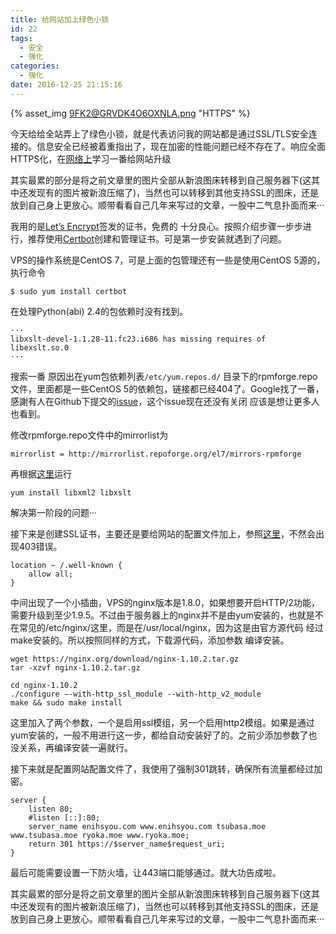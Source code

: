 ```yaml
---
title: 给网站加上绿色小锁
id: 22
tags:
  - 安全
  - 强化
categories:
  - 强化
date: 2016-12-25 21:15:16
---
```

{% asset_img 9FK2@GRVDK4O6OXNLA.png "HTTPS" %}

今天给给全站弄上了绿色小锁，就是代表访问我的网站都是通过SSL/TLS安全连接的。信息安全已经被着重指出了，现在加密的性能问题已经不存在了。响应全面HTTPS化，在[网络上](https://www.digitalocean.com/community/tutorials/how-to-secure-nginx-with-let-s-encrypt-on-ubuntu-16-04)学习一番给网站升级

其实最累的部分是将之前文章里的图片全部从新浪图床转移到自己服务器下(这其中还发现有的图片被新浪压缩了)，当然也可以转移到其他支持SSL的图床，还是放到自己身上更放心。顺带看看自己几年来写过的文章，一股中二气息扑面而来···
<!--more-->

我用的是[Let’s Encrypt](https://letsencrypt.org/)签发的证书，免费的 十分良心。按照介绍步骤一步步进行，推荐使用[Certbot](https://certbot.eff.org/ "Certbot")创建和管理证书。可是第一步安装就遇到了问题。

VPS的操作系统是CentOS 7，可是上面的包管理还有一些是使用CentOS 5源的，执行命令

```
$ sudo yum install certbot
```

在处理Python(abi) 2.4的包依赖时没有找到。

```
···
libxslt-devel-1.1.28-11.fc23.i686 has missing requires of libexslt.so.0
···
```

搜索一番 原因出在yum包依赖列表`/etc/yum.repos.d/` 目录下的rpmforge.repo文件，里面都是一些CentOS 5的依赖包，链接都已经404了。Google找了一番，感謝有人在Github下提交的[issue](https://github.com/repoforge/rpms/issues/378)，这个issue现在还没有关闭 应该是想让更多人也看到。

修改rpmforge.repo文件中的mirrorlist为

```
mirrorlist = http://mirrorlist.repoforge.org/el7/mirrors-rpmforge
```

再根据[这里](http://sharadchhetri.com/2014/05/24/how-to-install-libxml2-and-libxslt-packages-on-centos-6-5/)运行

```
yum install libxml2 libxslt
```

解决第一阶段的问题···

接下来是创建SSL证书，主要还是要给网站的配置文件加上，参照[这里](https://www.digitalocean.com/community/tutorials/how-to-secure-nginx-with-let-s-encrypt-on-ubuntu-16-04#step-2-obtain-an-ssl-certificate)，不然会出现403错误。

```
location ~ /.well-known {
    allow all;
}
```

中间出现了一个小插曲，VPS的nginx版本是1.8.0，如果想要开启HTTP/2功能，需要升级到至少1.9.5。不过由于服务器上的nginx并不是由yum安装的，也就是不在常见的/etc/nginx/这里，而是在/usr/local/nginx，因为这是由官方源代码 经过make安装的。所以按照同样的方式，下载源代码，添加参数 编译安装。

```
wget https://nginx.org/download/nginx-1.10.2.tar.gz
tar -xzvf nginx-1.10.2.tar.gz

cd nginx-1.10.2
./configure –-with-http_ssl_module --with-http_v2_module
make && sudo make install
```

这里加入了两个参数，一个是启用ssl模组，另一个启用http2模组。如果是通过yum安装的，一般不用进行这一步，都给自动安装好了的。之前少添加参数了也没关系，再编译安装一遍就行。

接下来就是配置网站配置文件了，我使用了强制301跳转，确保所有流量都经过加密。

```
server {
    listen 80;
    #listen [::]:80;
    server_name enihsyou.com www.enihsyou.com tsubasa.moe www.tsubasa.moe ryoka.moe www.ryoka.moe;
    return 301 https://$server_name$request_uri;
}
```

最后可能需要设置一下防火墙，让443端口能够通过。就大功告成啦。

其实最累的部分是将之前文章里的图片全部从新浪图床转移到自己服务器下(这其中还发现有的图片被新浪压缩了)，当然也可以转移到其他支持SSL的图床，还是放到自己身上更放心。顺带看看自己几年来写过的文章，一股中二气息扑面而来···
